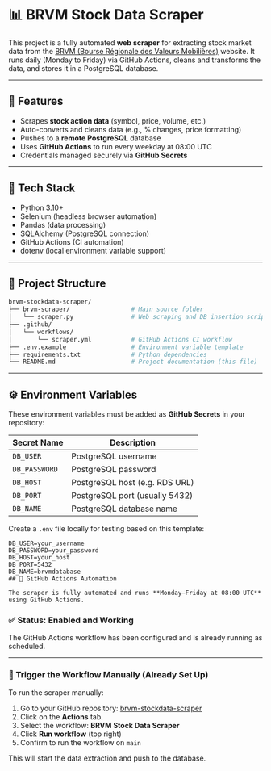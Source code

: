 # 📊 BRVM Stock Data Scraper

This project is a fully automated **web scraper** for extracting stock market data from the [BRVM (Bourse Régionale des Valeurs Mobilières)](https://www.brvm.org/) website. It runs daily (Monday to Friday) via GitHub Actions, cleans and transforms the data, and stores it in a PostgreSQL database.

---

## 🚀 Features

- Scrapes **stock action data** (symbol, price, volume, etc.)
- Auto-converts and cleans data (e.g., % changes, price formatting)
- Pushes to a **remote PostgreSQL** database
- Uses **GitHub Actions** to run every weekday at 08:00 UTC
- Credentials managed securely via **GitHub Secrets**

---

## 🐍 Tech Stack

- Python 3.10+
- Selenium (headless browser automation)
- Pandas (data processing)
- SQLAlchemy (PostgreSQL connection)
- GitHub Actions (CI automation)
- dotenv (local environment variable support)

---

## 📁 Project Structure

```bash
brvm-stockdata-scraper/
├── brvm-scraper/                 # Main source folder
│   └── scraper.py                # Web scraping and DB insertion script
├── .github/
│   └── workflows/
│       └── scraper.yml           # GitHub Actions CI workflow
├── .env.example                  # Environment variable template
├── requirements.txt              # Python dependencies
└── README.md                     # Project documentation (this file)
```

---

## ⚙️ Environment Variables

These environment variables must be added as **GitHub Secrets** in your repository:

| Secret Name    | Description                    |
|----------------|--------------------------------|
| `DB_USER`       | PostgreSQL username            |
| `DB_PASSWORD`   | PostgreSQL password            |
| `DB_HOST`       | PostgreSQL host (e.g. RDS URL) |
| `DB_PORT`       | PostgreSQL port (usually 5432) |
| `DB_NAME`       | PostgreSQL database name       |

Create a `.env` file locally for testing based on this template:

```env
DB_USER=your_username
DB_PASSWORD=your_password
DB_HOST=your_host
DB_PORT=5432
DB_NAME=brvmdatabase
## 🔄 GitHub Actions Automation

The scraper is fully automated and runs **Monday–Friday at 08:00 UTC** using GitHub Actions.
````
### ✅ Status: **Enabled and Working**

The GitHub Actions workflow has been configured and is already running as scheduled.

---

### 📌 Trigger the Workflow Manually (Already Set Up)

To run the scraper manually:

1. Go to your GitHub repository: [brvm-stockdata-scraper](https://github.com/idrissbado/brvm-stockdata-scraper)
2. Click on the **Actions** tab.
3. Select the workflow: **BRVM Stock Data Scraper**
4. Click **Run workflow** (top right)
5. Confirm to run the workflow on `main`

This will start the data extraction and push to the database.

